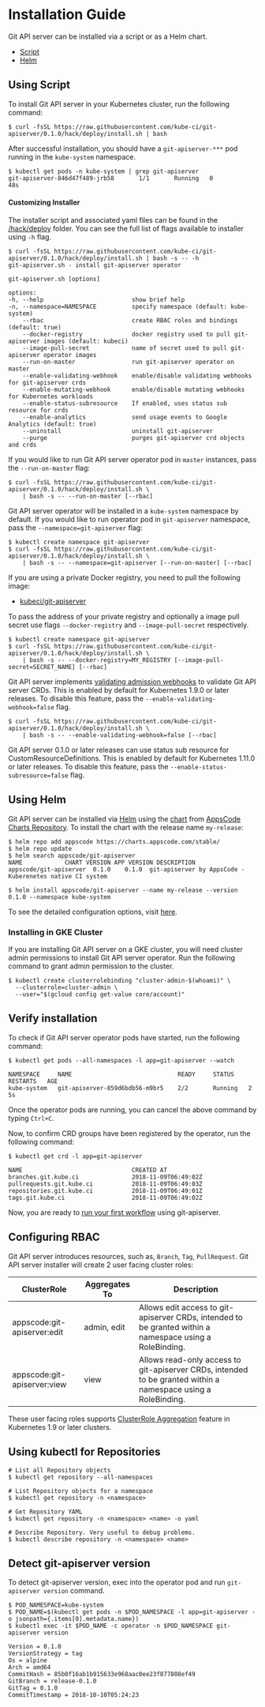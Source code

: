 # Installation Guide

Git API server can be installed via a script or as a Helm chart.

<ul class="nav nav-tabs" id="installerTab" role="tablist">
  <li class="nav-item">
    <a class="nav-link active" id="script-tab" data-toggle="tab" href="#script" role="tab" aria-controls="script" aria-selected="true">Script</a>
  </li>
  <li class="nav-item">
    <a class="nav-link" id="helm-tab" data-toggle="tab" href="#helm" role="tab" aria-controls="helm" aria-selected="false">Helm</a>
  </li>
</ul>
<div class="tab-content" id="installerTabContent">
  <div class="tab-pane fade show active" id="script" role="tabpanel" aria-labelledby="script-tab">

## Using Script

To install Git API server in your Kubernetes cluster, run the following command:

```console
$ curl -fsSL https://raw.githubusercontent.com/kube-ci/git-apiserver/0.1.0/hack/deploy/install.sh | bash
```

After successful installation, you should have a `git-apiserver-***` pod running in the `kube-system` namespace.

```console
$ kubectl get pods -n kube-system | grep git-apiserver
git-apiserver-846d47f489-jrb58       1/1       Running   0          48s
```

#### Customizing Installer

The installer script and associated yaml files can be found in the [/hack/deploy](https://github.com/kube-ci/git-apiserver/tree/0.1.0/hack/deploy) folder. You can see the full list of flags available to installer using `-h` flag.

```console
$ curl -fsSL https://raw.githubusercontent.com/kube-ci/git-apiserver/0.1.0/hack/deploy/install.sh | bash -s -- -h
git-apiserver.sh - install git-apiserver operator
 
git-apiserver.sh [options]
 
options:
-h, --help                         show brief help
-n, --namespace=NAMESPACE          specify namespace (default: kube-system)
    --rbac                         create RBAC roles and bindings (default: true)
    --docker-registry              docker registry used to pull git-apiserver images (default: kubeci)
    --image-pull-secret            name of secret used to pull git-apiserver operator images
    --run-on-master                run git-apiserver operator on master
    --enable-validating-webhook    enable/disable validating webhooks for git-apiserver crds
    --enable-mutating-webhook      enable/disable mutating webhooks for Kubernetes workloads
    --enable-status-subresource    If enabled, uses status sub resource for crds
    --enable-analytics             send usage events to Google Analytics (default: true)
    --uninstall                    uninstall git-apiserver
    --purge                        purges git-apiserver crd objects and crds
```

If you would like to run Git API server operator pod in `master` instances, pass the `--run-on-master` flag:

```console
$ curl -fsSL https://raw.githubusercontent.com/kube-ci/git-apiserver/0.1.0/hack/deploy/install.sh \
    | bash -s -- --run-on-master [--rbac]
```

Git API server operator will be installed in a `kube-system` namespace by default. If you would like to run operator pod in `git-apiserver` namespace, pass the `--namespace=git-apiserver` flag:

```console
$ kubectl create namespace git-apiserver
$ curl -fsSL https://raw.githubusercontent.com/kube-ci/git-apiserver/0.1.0/hack/deploy/install.sh \
    | bash -s -- --namespace=git-apiserver [--run-on-master] [--rbac]
```

If you are using a private Docker registry, you need to pull the following image:

 - [kubeci/git-apiserver](https://hub.docker.com/r/kubeci/git-apiserver)

To pass the address of your private registry and optionally a image pull secret use flags `--docker-registry` and `--image-pull-secret` respectively.

```console
$ kubectl create namespace git-apiserver
$ curl -fsSL https://raw.githubusercontent.com/kube-ci/git-apiserver/0.1.0/hack/deploy/install.sh \
    | bash -s -- --docker-registry=MY_REGISTRY [--image-pull-secret=SECRET_NAME] [--rbac]
```

Git API server implements [validating admission webhooks](https://kubernetes.io/docs/admin/admission-controllers/#validatingadmissionwebhook-alpha-in-18-beta-in-19) to validate Git API server CRDs. This is enabled by default for Kubernetes 1.9.0 or later releases. To disable this feature, pass the `--enable-validating-webhook=false` flag.

```console
$ curl -fsSL https://raw.githubusercontent.com/kube-ci/git-apiserver/0.1.0/hack/deploy/install.sh \
    | bash -s -- --enable-validating-webhook=false [--rbac]
```

Git API server 0.1.0 or later releases can use status sub resource for CustomResourceDefinitions. This is enabled by default for Kubernetes 1.11.0 or later releases. To disable this feature, pass the `--enable-status-subresource=false` flag.

</div>
<div class="tab-pane fade" id="helm" role="tabpanel" aria-labelledby="helm-tab">

## Using Helm
Git API server can be installed via [Helm](https://helm.sh/) using the [chart](https://github.com/kube-ci/git-apiserver/tree/0.1.0/chart/git-apiserver) from [AppsCode Charts Repository](https://github.com/appscode/charts). To install the chart with the release name `my-release`:

```console
$ helm repo add appscode https://charts.appscode.com/stable/
$ helm repo update
$ helm search appscode/git-apiserver
NAME            CHART VERSION APP VERSION DESCRIPTION
appscode/git-apiserver  0.1.0    0.1.0  git-apiserver by AppsCode - Kuberenetes native CI system

$ helm install appscode/git-apiserver --name my-release --version 0.1.0 --namespace kube-system
```

To see the detailed configuration options, visit [here](https://github.com/kube-ci/git-apiserver/tree/master/chart/git-apiserver).

</div>

### Installing in GKE Cluster

If you are installing Git API server on a GKE cluster, you will need cluster admin permissions to install Git API server operator. Run the following command to grant admin permission to the cluster.

```console
$ kubectl create clusterrolebinding "cluster-admin-$(whoami)" \
  --clusterrole=cluster-admin \
  --user="$(gcloud config get-value core/account)"
```


## Verify installation

To check if Git API server operator pods have started, run the following command:
```console
$ kubectl get pods --all-namespaces -l app=git-apiserver --watch

NAMESPACE     NAME                              READY     STATUS    RESTARTS   AGE
kube-system   git-apiserver-859d6bdb56-m9br5    2/2       Running   2          5s
```

Once the operator pods are running, you can cancel the above command by typing `Ctrl+C`.

Now, to confirm CRD groups have been registered by the operator, run the following command:
```console
$ kubectl get crd -l app=git-apiserver

NAME                               CREATED AT
branches.git.kube.ci               2018-11-09T06:49:02Z
pullrequests.git.kube.ci           2018-11-09T06:49:03Z
repositories.git.kube.ci           2018-11-09T06:49:01Z
tags.git.kube.ci                   2018-11-09T06:49:02Z
```

Now, you are ready to [run your first workflow](/docs/guides/README.md) using git-apiserver.

## Configuring RBAC

Git API server introduces resources, such as, `Branch`, `Tag`, `PullRequest`. Git API server installer will create 2 user facing cluster roles:

| ClusterRole                 | Aggregates To | Description                            |
|-----------------------------|---------------|----------------------------------------|
| appscode:git-apiserver:edit | admin, edit   | Allows edit access to git-apiserver CRDs, intended to be granted within a namespace using a RoleBinding. |
| appscode:git-apiserver:view | view          | Allows read-only access to git-apiserver CRDs, intended to be granted within a namespace using a RoleBinding. |

These user facing roles supports [ClusterRole Aggregation](https://kubernetes.io/docs/admin/authorization/rbac/#aggregated-clusterroles) feature in Kubernetes 1.9 or later clusters.


## Using kubectl for Repositories

```console
# List all Repository objects
$ kubectl get repository --all-namespaces

# List Repository objects for a namespace
$ kubectl get repository -n <namespace>

# Get Repository YAML
$ kubectl get repository -n <namespace> <name> -o yaml

# Describe Repository. Very useful to debug problems.
$ kubectl describe repository -n <namespace> <name>
```

## Detect git-apiserver version

To detect git-apiserver version, exec into the operator pod and run `git-apiserver version` command.

```console
$ POD_NAMESPACE=kube-system
$ POD_NAME=$(kubectl get pods -n $POD_NAMESPACE -l app=git-apiserver -o jsonpath={.items[0].metadata.name})
$ kubectl exec -it $POD_NAME -c operator -n $POD_NAMESPACE git-apiserver version

Version = 0.1.0
VersionStrategy = tag
Os = alpine
Arch = amd64
CommitHash = 85b0f16ab1b915633e968aac0ee23f877808ef49
GitBranch = release-0.1.0
GitTag = 0.1.0
CommitTimestamp = 2018-10-10T05:24:23
```